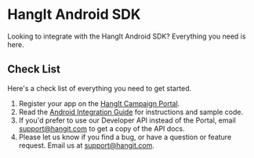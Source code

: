 HangIt Android SDK
===========

Looking to integrate with the HangIt Android SDK? Everything you need is here.

Check List
-------
Here's a check list of everything you need to get started.

 1. Register your app on the [HangIt Campaign Portal](http://portal.hangit.com/signup). 
 2. Read the [Android Integration Guide](https://github.com/hangit/Android_SDK_2/blob/master/Android_Integration_Guide.md) for instructions and sample code. 
 3. If you'd prefer to use our Developer API instead of the Portal, email support@hangit.com to get a copy of the API docs. 
 4. Please let us know if you find a bug, or have a question or feature request. Email us at support@hangit.com.
